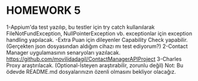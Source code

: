 # HOMEWORK 5

1-Appium'da test yazılıp, bu testler için try catch kullanılarak FileNotFundException, NullPointerException vb. exceptionlar için exception handling yapılacak.
-Extra Puan için dileyenler Capability Check yapabilir. (Gerçekten json dosyasından aldığım cihazı mı test ediyorum?)
2-Contact Manager uygulamasının senaryoları yazılacak. https://github.com/movilidadagil/ContactManagerAPIProject
3-Charles Proxy araştırılacak. (Optional-İsteyen araştırabilir, zorunlu değil)
Not: Bu ödevde README.md dosyalarınızın özenli olmasını bekliyor olacağız.
